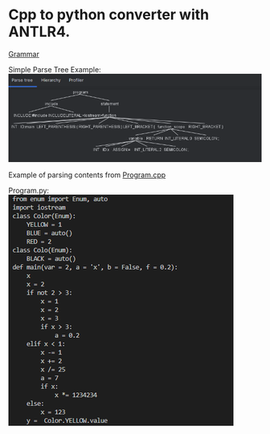 # Cpp to python converter with ANTLR4.

[Grammar](https://github.com/przemekdomagala/cpp-to-python/blob/main/CppGrammar.g4)


Simple Parse Tree Example:
![Parse Tree Example](https://github.com/przemekdomagala/cpp-to-python/blob/main/ParseTreeExample.png)



Example of parsing contents from [Program.cpp](https://github.com/przemekdomagala/cpp-to-python/blob/main/program.cpp)




Program.py:
![Converting Example](https://github.com/przemekdomagala/cpp-to-python/blob/main/programpy.png)
